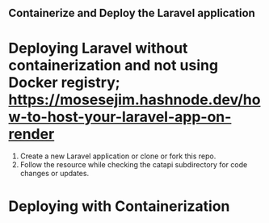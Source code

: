## Containerize and Deploy the Laravel application
# Deploying Laravel without containerization and not using Docker registry; https://mosesejim.hashnode.dev/how-to-host-your-laravel-app-on-render
1. Create a new Laravel application or clone or fork this repo.
2. Follow the resource while checking the catapi subdirectory for code changes or updates.
# Deploying with Containerization
